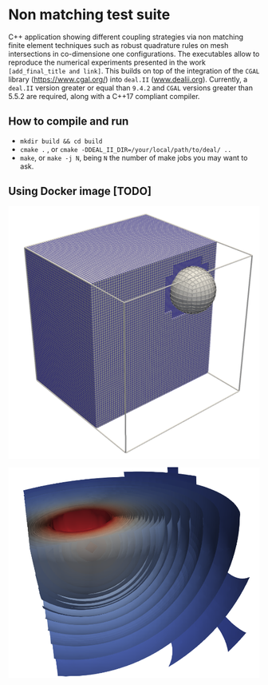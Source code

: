# Non matching test suite

C++ application showing different coupling strategies via non matching finite element techniques such as robust quadrature rules on mesh intersections in co-dimensione one configurations. The executables allow to reproduce the numerical experiments presented in the work `[add_final_title and link]`. 
This builds on top of the integration of the `CGAL` library (https://www.cgal.org/) into `deal.II` (www.dealii.org). Currently, a `deal.II` version greater or equal than `9.4.2` and `CGAL` versions greater than 5.5.2 are required, along with a C++17 compliant compiler.


## How to compile and run

- `mkdir build && cd build`
- `cmake .` , or `cmake -DDEAL_II_DIR=/your/local/path/to/deal/ ..` 
- `make`, or `make -j N`, being `N` the number of make jobs you may want to ask.


## Using Docker image [TODO]

![Screenshot](grids/mesh_3d.png)

![Screenshot](grids/iso_contour_3D_ns.png)
